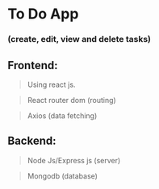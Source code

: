 # To Do App

### (create, edit, view and delete tasks)

## Frontend:

> Using react js.

> React router dom (routing)

> Axios (data fetching)
    
## Backend:

> Node Js/Express js (server)

> Mongodb (database)

